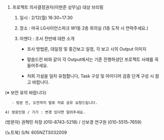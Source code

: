 1. 프로젝트 의사결정권자(이현준 상무님) 대상 브리핑

    1) 일시 : 2/12(월) 16:30~17:30

    2) 장소 : 마곡 LG사이언스파크 W1동 2층 회의실 (1층 도착 시 연락주세요.)

    3) 아젠다 : 조사 전반에 대한 소개

       - 조사 방법론, 대일정 및 중간보고 일정, 각 보고 시의 Output 이미지  

       - 말씀드린 바와 같이 각 Output에서는 기존 진행하셨던 프로젝트 사례를 꼭 들어주세요.

       - 저희 가설을 일차 유첨합니다, Task 구성 및 아이디어 검증 단계 구성 시 참고 바랍니다.

(※ 보안 유의 바랍니다)

       - 방문 전, 오전까지 발표 자료 공유 요청드립니다.

    4) 방문인원 / 기기 : 변경 있다면 알려주세요.

(방문자) 권혁민 차장 (010-8743-5218) / 신보경 연구원 (010-5515-7659)

(노트북) S/N: 605NZTS032009
